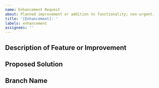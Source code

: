 ```yaml
---
name: Enhancement Request
about: Planned improvement or addition to functionality; non-urgent.
title: '[Enhancement]: '
labels: enhancement
assignees: ''
---
```


## Description of Feature or Improvement

## Proposed Solution

## Branch Name

<!--Will be provided by owner -->
